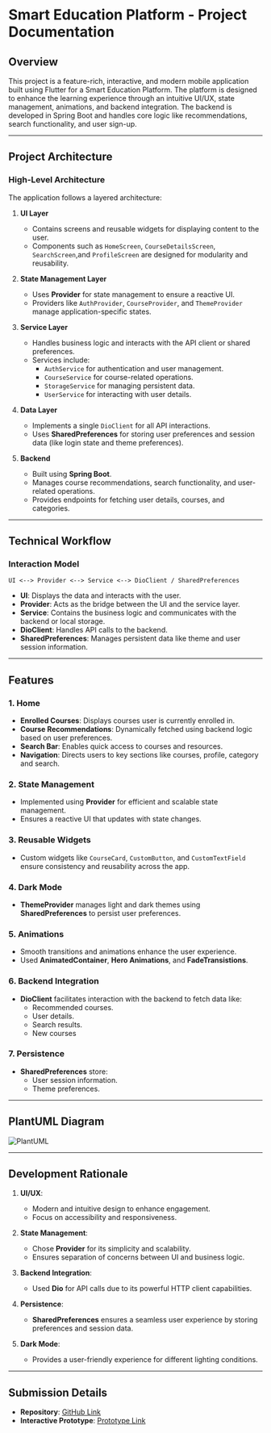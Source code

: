 # Smart Education Platform - Project Documentation

## Overview

This project is a feature-rich, interactive, and modern mobile application built using Flutter for a Smart Education Platform. The platform is designed to enhance the learning experience through an intuitive UI/UX, state management, animations, and backend integration. The backend is developed in Spring Boot and handles core logic like recommendations, search functionality, and user sign-up.

---

## Project Architecture

### High-Level Architecture
The application follows a layered architecture:

1. **UI Layer**
   - Contains screens and reusable widgets for displaying content to the user.
   - Components such as `HomeScreen`, `CourseDetailsScreen`, `SearchScreen`,and `ProfileScreen` are designed for modularity and reusability.

2. **State Management Layer**
   - Uses **Provider** for state management to ensure a reactive UI.
   - Providers like `AuthProvider`, `CourseProvider`, and `ThemeProvider` manage application-specific states.

3. **Service Layer**
   - Handles business logic and interacts with the API client or shared preferences.
   - Services include:
     - `AuthService` for authentication and user management.
     - `CourseService` for course-related operations.
     - `StorageService` for managing persistent data.
     - `UserService` for interacting with user details.

4. **Data Layer**
   - Implements a single `DioClient` for all API interactions.
   - Uses **SharedPreferences** for storing user preferences and session data (like login state and theme preferences).

5. **Backend**
   - Built using **Spring Boot**.
   - Manages course recommendations, search functionality, and user-related operations.
   - Provides endpoints for fetching user details, courses, and categories.

---

## Technical Workflow

### Interaction Model

```
UI <--> Provider <--> Service <--> DioClient / SharedPreferences
```

- **UI**: Displays the data and interacts with the user.
- **Provider**: Acts as the bridge between the UI and the service layer.
- **Service**: Contains the business logic and communicates with the backend or local storage.
- **DioClient**: Handles API calls to the backend.
- **SharedPreferences**: Manages persistent data like theme and user session information.

---

## Features

### 1. Home
- **Enrolled Courses**: Displays courses user is currently enrolled in.
- **Course Recommendations**: Dynamically fetched using backend logic based on user preferences.
- **Search Bar**: Enables quick access to courses and resources.
- **Navigation**: Directs users to key sections like courses, profile, category and search.

### 2. State Management
- Implemented using **Provider** for efficient and scalable state management.
- Ensures a reactive UI that updates with state changes.

### 3. Reusable Widgets
- Custom widgets like `CourseCard`, `CustomButton`, and `CustomTextField` ensure consistency and reusability across the app.

### 4. Dark Mode
- **ThemeProvider** manages light and dark themes using **SharedPreferences** to persist user preferences.

### 5. Animations
- Smooth transitions and animations enhance the user experience.
- Used **AnimatedContainer**, **Hero Animations**, and **FadeTransistions**.

### 6. Backend Integration
- **DioClient** facilitates interaction with the backend to fetch data like:
  - Recommended courses.
  - User details.
  - Search results.
  - New courses

### 7. Persistence
- **SharedPreferences** store:
  - User session information.
  - Theme preferences.

---

## PlantUML Diagram

![PlantUML](https://github.com/user-attachments/assets/621b5a3c-b81f-4fcd-aafa-9644efc5de62)

---

## Development Rationale

1. **UI/UX**:
   - Modern and intuitive design to enhance engagement.
   - Focus on accessibility and responsiveness.

2. **State Management**:
   - Chose **Provider** for its simplicity and scalability.
   - Ensures separation of concerns between UI and business logic.

3. **Backend Integration**:
   - Used **Dio** for API calls due to its powerful HTTP client capabilities.

4. **Persistence**:
   - **SharedPreferences** ensures a seamless user experience by storing preferences and session data.

5. **Dark Mode**:
   - Provides a user-friendly experience for different lighting conditions.

---

## Submission Details

- **Repository**: [GitHub Link](https://github.com/ShubhAgarwal0704/Smart-Ed)
- **Interactive Prototype**: [Prototype Link](https://drive.google.com/drive/folders/1t7mG0L3Y3zIXmN_3WoaJTc5AyhNBvgHu?usp=sharing)
